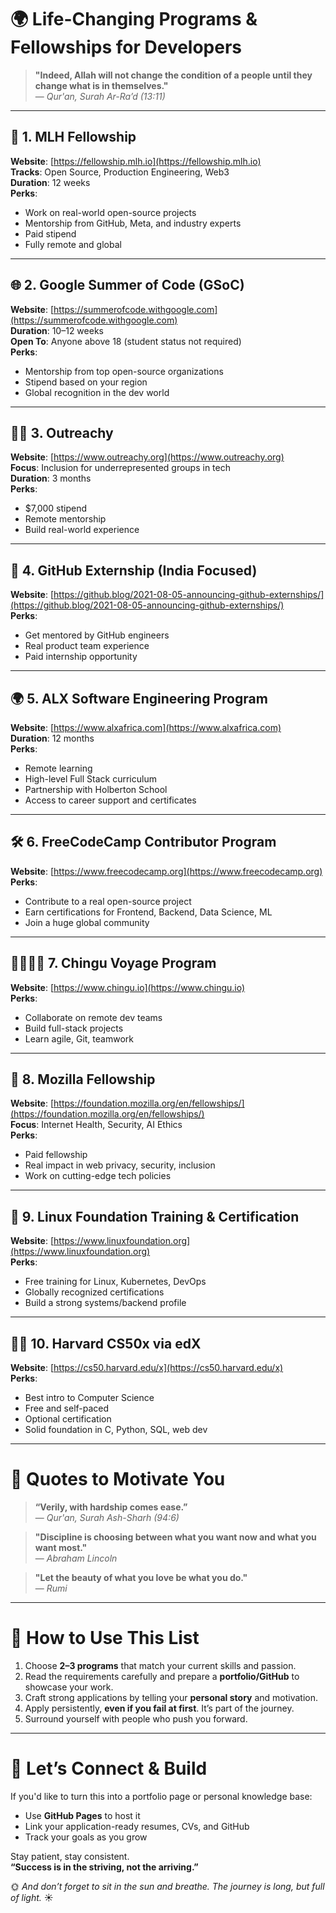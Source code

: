 # 🌍 Life-Changing Programs & Fellowships for Developers

> **"Indeed, Allah will not change the condition of a people until they change what is in themselves."**  
> — *Qur'an, Surah Ar-Ra’d (13:11)*

---

## 🚀 1. MLH Fellowship
**Website**: [https://fellowship.mlh.io](https://fellowship.mlh.io)  
**Tracks**: Open Source, Production Engineering, Web3  
**Duration**: 12 weeks  
**Perks**:
- Work on real-world open-source projects
- Mentorship from GitHub, Meta, and industry experts
- Paid stipend
- Fully remote and global

---

## 🌐 2. Google Summer of Code (GSoC)
**Website**: [https://summerofcode.withgoogle.com](https://summerofcode.withgoogle.com)  
**Duration**: 10–12 weeks  
**Open To**: Anyone above 18 (student status not required)  
**Perks**:
- Mentorship from top open-source organizations
- Stipend based on your region
- Global recognition in the dev world

---

## 👩‍💻 3. Outreachy
**Website**: [https://www.outreachy.org](https://www.outreachy.org)  
**Focus**: Inclusion for underrepresented groups in tech  
**Duration**: 3 months  
**Perks**:
- $7,000 stipend
- Remote mentorship
- Build real-world experience

---

## 🧠 4. GitHub Externship (India Focused)
**Website**: [https://github.blog/2021-08-05-announcing-github-externships/](https://github.blog/2021-08-05-announcing-github-externships/)  
**Perks**:
- Get mentored by GitHub engineers
- Real product team experience
- Paid internship opportunity

---

## 🌍 5. ALX Software Engineering Program
**Website**: [https://www.alxafrica.com](https://www.alxafrica.com)  
**Duration**: 12 months  
**Perks**:
- Remote learning
- High-level Full Stack curriculum
- Partnership with Holberton School
- Access to career support and certificates

---

## 🛠 6. FreeCodeCamp Contributor Program
**Website**: [https://www.freecodecamp.org](https://www.freecodecamp.org)  
**Perks**:
- Contribute to a real open-source project
- Earn certifications for Frontend, Backend, Data Science, ML
- Join a huge global community

---

## 👨‍👩‍👧‍👦 7. Chingu Voyage Program
**Website**: [https://www.chingu.io](https://www.chingu.io)  
**Perks**:
- Collaborate on remote dev teams
- Build full-stack projects
- Learn agile, Git, teamwork

---

## 🔐 8. Mozilla Fellowship
**Website**: [https://foundation.mozilla.org/en/fellowships/](https://foundation.mozilla.org/en/fellowships/)  
**Focus**: Internet Health, Security, AI Ethics  
**Perks**:
- Paid fellowship
- Real impact in web privacy, security, inclusion
- Work on cutting-edge tech policies

---

## 🧪 9. Linux Foundation Training & Certification
**Website**: [https://www.linuxfoundation.org](https://www.linuxfoundation.org)  
**Perks**:
- Free training for Linux, Kubernetes, DevOps
- Globally recognized certifications
- Build a strong systems/backend profile

---

## 🧑‍🏫 10. Harvard CS50x via edX
**Website**: [https://cs50.harvard.edu/x](https://cs50.harvard.edu/x)  
**Perks**:
- Best intro to Computer Science
- Free and self-paced
- Optional certification
- Solid foundation in C, Python, SQL, web dev

---

# 💬 Quotes to Motivate You

> **“Verily, with hardship comes ease.”**  
> — *Qur'an, Surah Ash-Sharh (94:6)*

> **"Discipline is choosing between what you want now and what you want most."**  
> — *Abraham Lincoln*

> **"Let the beauty of what you love be what you do."**  
> — *Rumi*

---

# 🧭 How to Use This List

1. Choose **2–3 programs** that match your current skills and passion.
2. Read the requirements carefully and prepare a **portfolio/GitHub** to showcase your work.
3. Craft strong applications by telling your **personal story** and motivation.
4. Apply persistently, **even if you fail at first**. It’s part of the journey.
5. Surround yourself with people who push you forward.

---

# 💌 Let’s Connect & Build

If you'd like to turn this into a portfolio page or personal knowledge base:
- Use **GitHub Pages** to host it
- Link your application-ready resumes, CVs, and GitHub
- Track your goals as you grow

Stay patient, stay consistent.  
**“Success is in the striving, not the arriving.”**

🌞 _And don’t forget to sit in the sun and breathe. The journey is long, but full of light._ ☀️
